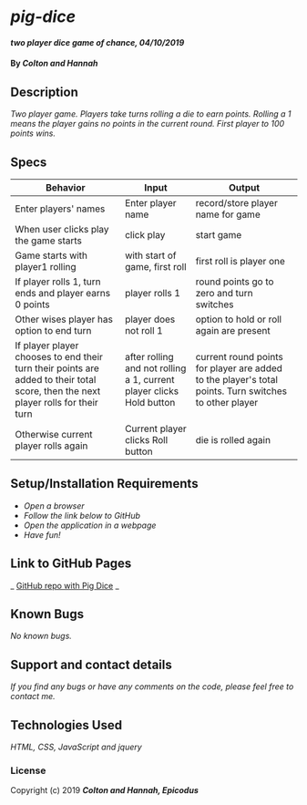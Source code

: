 # _pig-dice_

#### _two player dice game of chance, 04/10/2019_

#### By _**Colton and Hannah**_

## Description

_Two player game. Players take turns rolling a die to earn points. Rolling a 1 means the player gains no points in the current round. First player to 100 points wins._

## Specs
|    Behavior    |   Input  | Output |
| ------------- | -------------  | ------------ |
| Enter players' names | Enter player name | record/store player name for game |
| When user clicks play the game starts |  click play  | start game |
| Game starts with player1 rolling | with start of game, first roll| first roll is player one |
| If player rolls 1, turn ends and player earns 0 points | player rolls 1 | round points go to zero and turn switches |
| Other wises player has option to end turn | player does not roll 1 | option to hold or roll again are present |
| If player player chooses to end their turn their points are added to their total score, then the next player rolls for their turn | after rolling and not rolling a 1, current player clicks Hold button | current round points for player are added to the player's total points. Turn switches to other player |
| Otherwise current player rolls again | Current player clicks Roll button | die is rolled again |

## Setup/Installation Requirements

* _Open a browser_
* _Follow the link below to GitHub_
* _Open the application in a webpage_
* _Have fun!_

## Link to GitHub Pages

_ [GitHub repo with Pig Dice](h-len.GitHub.io/pig-dice) _

## Known Bugs

_No known bugs._

## Support and contact details

_If you find any bugs or have any comments on the code, please feel free to contact me._

## Technologies Used

_HTML, CSS, JavaScript and jquery_

### License

Copyright (c) 2019 **_Colton and Hannah, Epicodus_**
